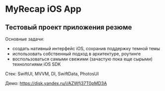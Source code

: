 # MyRecap iOS App

## Тестовый проект приложения резюме
Основные задачи: 
  - создать нативный интерфейс iOS, сохранив поддержку темной темы
  - использовать собственный подход в архитектуре, роутинге
  - воспользоваться самыми свежими (зачастую пока еще сырыми) технологиями iOS SDK

Стек: SwiftUI, MVVM, DI, SwiftData, PhotosUI

Демо: https://disk.yandex.ru/i/AZWfj37T0pMD3A
